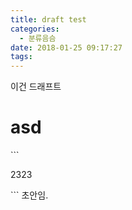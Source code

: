 ```yaml
---
title: draft test
categories:
  - 분류음슴
date: 2018-01-25 09:17:27
tags:
---
```



이건 드래프트
<h1>asd</h1>
```
<p>2323</p>
```
초안임.
